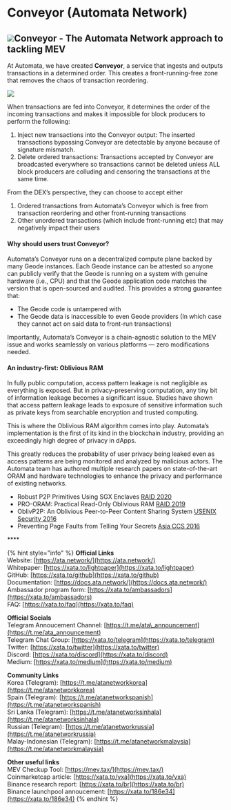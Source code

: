 # Conveyor \(Automata Network\)

## ![](../../.gitbook/assets/image%20%283%29.png)Conveyor - The Automata Network approach to tackling MEV

At Automata, we have created **Conveyor**, a service that ingests and outputs transactions in a determined order. This creates a front-running-free zone that removes the chaos of transaction reordering.

![](../../.gitbook/assets/image%20%285%29.png)

When transactions are fed into Conveyor, it determines the order of the incoming transactions and makes it impossible for block producers to perform the following:

1. Inject new transactions into the Conveyor output: The inserted transactions bypassing Conveyor are detectable by anyone because of signature mismatch.
2. Delete ordered transactions: Transactions accepted by Conveyor are broadcasted everywhere so transactions cannot be deleted unless ALL block producers are colluding and censoring the transactions at the same time.

From the DEX’s perspective, they can choose to accept either

1. Ordered transactions from Automata’s Conveyor which is free from transaction reordering and other front-running transactions
2. Other unordered transactions \(which include front-running etc\) that may negatively impact their users

#### Why should users trust Conveyor? <a id="why-should-users-trust-conveyor"></a>

Automata’s Conveyor runs on a decentralized compute plane backed by many Geode instances. Each Geode instance can be attested so anyone can publicly verify that the Geode is running on a system with genuine hardware \(i.e., CPU\) and that the Geode application code matches the version that is open-sourced and audited. This provides a strong guarantee that:

* The Geode code is untampered with
* The Geode data is inaccessible to even Geode providers \(In which case they cannot act on said data to front-run transactions\)

Importantly, Automata’s Conveyor is a chain-agnostic solution to the MEV issue and works seamlessly on various platforms — zero modifications needed.

#### An industry-first: Oblivious RAM <a id="an-industry-first-oblivious-ram"></a>

In fully public computation, access pattern leakage is not negligible as everything is exposed. But in privacy-preserving computation, any tiny bit of information leakage becomes a significant issue. Studies have shown that access pattern leakage leads to exposure of sensitive information such as private keys from searchable encryption and trusted computing.

This is where the Oblivious RAM algorithm comes into play. Automata’s implementation is the first of its kind in the blockchain industry, providing an exceedingly high degree of privacy in dApps.

This greatly reduces the probability of user privacy being leaked even as access patterns are being monitored and analyzed by malicious actors. The Automata team has authored multiple research papers on state-of-the-art ORAM and hardware technologies to enhance the privacy and performance of existing networks.

* Robust P2P Primitives Using SGX Enclaves [RAID 2020](https://www.usenix.org/system/files/raid20-jia.pdf)
* PRO-ORAM: Practical Read-Only Oblivious RAM [RAID 2019](https://www.usenix.org/system/files/raid2019-tople.pdf)
* OblivP2P: An Oblivious Peer-to-Peer Content Sharing System [USENIX Security 2016](https://www.usenix.org/system/files/conference/usenixsecurity16/sec16_paper_jia.pdf)
* Preventing Page Faults from Telling Your Secrets [Asia CCS 2016](https://n.ethz.ch/~sshivaji/publications/pfdefense_asiaccs16.pdf)

\*\*\*\*

{% hint style="info" %}
**Official Links**  
Website: [https://ata.network/](https://ata.network/)   
Whitepaper: [https://xata.to/lightpaper](https://xata.to/lightpaper)   
GitHub: [https://xata.to/github](https://xata.to/github)   
Documentation: [https://docs.ata.network/](https://docs.ata.network/)   
Ambassador program form: [https://xata.to/ambassadors](https://xata.to/ambassadors)   
FAQ: [https://xata.to/faq](https://xata.to/faq)   
  
**Official Socials**   
Telegram Annoucement Channel: [https://t.me/ata\_announcement](https://t.me/ata_announcement)   
Telegram Chat Group: [https://xata.to/telegram](https://xata.to/telegram)   
Twitter: [https://xata.to/twitter](https://xata.to/twitter)   
Discord: [https://xata.to/discord](https://xata.to/discord)   
Medium: [https://xata.to/medium](https://xata.to/medium)   
  
**Community Links**   
Korea \(Telegram\): [https://t.me/atanetworkkorea](https://t.me/atanetworkkorea)  
Spain \(Telegram\): [https://t.me/atanetworkspanish](https://t.me/atanetworkspanish)  
Sri Lanka \(Telegram\): [https://t.me/atanetworksinhala](https://t.me/atanetworksinhala)  
Russian \(Telegram\): [https://t.me/atanetworkrussia](https://t.me/atanetworkrussia)  
Malay-Indonesian \(Telegram\): [https://t.me/atanetworkmalaysia](https://t.me/atanetworkmalaysia)  
  
**Other useful links**  
MEV Checkup Tool: [https://mev.tax/](https://mev.tax/)   
Coinmarketcap article: [https://xata.to/vxa](https://xata.to/vxa)   
Binance research report: [https://xata.to/br](https://xata.to/br)   
Binance launchpool annoucement: [https://xata.to/186e34](https://xata.to/186e34)
{% endhint %}

